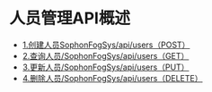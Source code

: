 # 人员管理API概述

- [1.创建人员SophonFogSys/api/users（POST）](1-chuang-jian-ren-yuan-SophonFogSysapiusers（POST）.md)
- [2.查询人员/SophonFogSys/api/users（GET）](2-cha-xun-ren-yuan-SophonFogSysapiusers（GET）.md)
- [3.更新人员/SophonFogSys/api/users（PUT）](3-geng-xin-ren-yuan-SophonFogSysapiusers（PUT）.md)
- [4.删除人员/SophonFogSys/api/users（DELETE）](4-shan-chu-ren-yuan-SophonFogSysapiusers（DELETE）.md)

